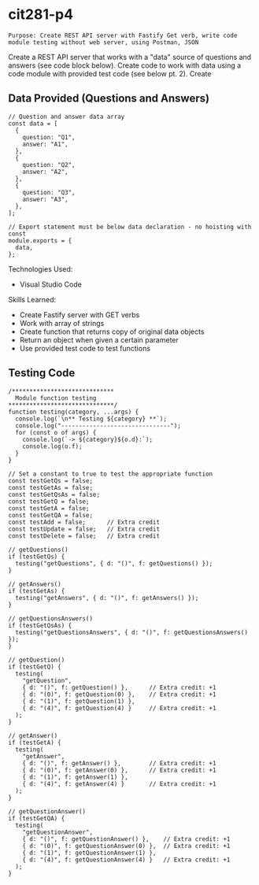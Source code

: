 # cit281-p4
```
Purpose: Create REST API server with Fastify Get verb, write code module testing without web server, using Postman, JSON
```
Create a REST API server that works with a "data" source of questions and answers (see code block below). Create code to work with data using a code module with provided test code (see below pt. 2). Create 


## Data Provided (Questions and Answers)
```
// Question and answer data array
const data = [
  {
    question: "Q1",
    answer: "A1",
  },
  {
    question: "Q2",
    answer: "A2",
  },
  {
    question: "Q3",
    answer: "A3",
  },
];

// Export statement must be below data declaration - no hoisting with const
module.exports = {
  data,
};
```

Technologies Used:
- Visual Studio Code

Skills Learned:
- Create Fastify server with GET verbs
- Work with array of strings
- Create function that returns copy of original data objects
- Return an object when given a certain parameter
- Use provided test code to test functions

## Testing Code
```
/*****************************
  Module function testing
******************************/
function testing(category, ...args) {
  console.log(`\n** Testing ${category} **`);
  console.log("-------------------------------");
  for (const o of args) {
    console.log(`-> ${category}${o.d}:`);
    console.log(o.f);
  }
}

// Set a constant to true to test the appropriate function
const testGetQs = false;
const testGetAs = false;
const testGetQsAs = false;
const testGetQ = false;
const testGetA = false;
const testGetQA = false;
const testAdd = false;      // Extra credit
const testUpdate = false;   // Extra credit
const testDelete = false;   // Extra credit

// getQuestions()
if (testGetQs) {
  testing("getQuestions", { d: "()", f: getQuestions() });
}

// getAnswers()
if (testGetAs) {
  testing("getAnswers", { d: "()", f: getAnswers() });
}

// getQuestionsAnswers()
if (testGetQsAs) {
  testing("getQuestionsAnswers", { d: "()", f: getQuestionsAnswers() });
}

// getQuestion()
if (testGetQ) {
  testing(
    "getQuestion",
    { d: "()", f: getQuestion() },      // Extra credit: +1
    { d: "(0)", f: getQuestion(0) },    // Extra credit: +1
    { d: "(1)", f: getQuestion(1) },
    { d: "(4)", f: getQuestion(4) }     // Extra credit: +1
  );
}

// getAnswer()
if (testGetA) {
  testing(
    "getAnswer",
    { d: "()", f: getAnswer() },        // Extra credit: +1
    { d: "(0)", f: getAnswer(0) },      // Extra credit: +1
    { d: "(1)", f: getAnswer(1) },
    { d: "(4)", f: getAnswer(4) }       // Extra credit: +1
  );
}

// getQuestionAnswer()
if (testGetQA) {
  testing(
    "getQuestionAnswer",
    { d: "()", f: getQuestionAnswer() },    // Extra credit: +1
    { d: "(0)", f: getQuestionAnswer(0) },  // Extra credit: +1
    { d: "(1)", f: getQuestionAnswer(1) },
    { d: "(4)", f: getQuestionAnswer(4) }   // Extra credit: +1
  );
}
```
